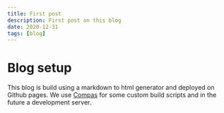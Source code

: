 ```yaml
---
title: First post
description: First post on this blog
date: 2020-12-31
tags: [blog]
---
```


# Blog setup

This blog is build using a markdown to html generator and deployed on Github
pages. We use [Compas](https://compasjs.com) for some custom build scripts and
in the future a development server.

